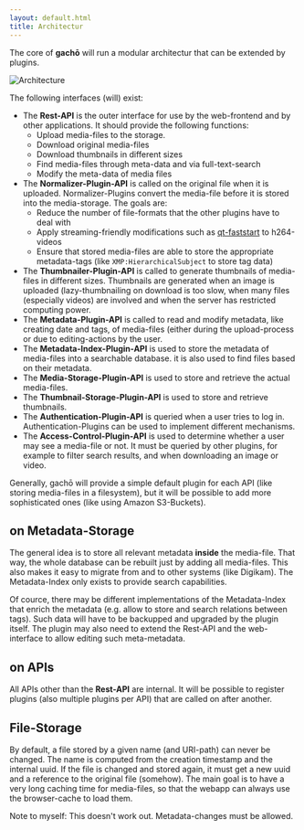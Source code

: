 ```yaml
---
layout: default.html
title: Architectur
---
```


The core of **gachō** will run a modular architectur that can be extended by plugins.
 
![Architecture](architecture.svg) 
 
 
The following interfaces (will) exist:

* The **Rest-API** is the outer interface for use by the web-frontend and by other applications.
It should provide the following functions:
    * Upload media-files to the storage.
    * Download original media-files
    * Download thumbnails in different sizes
    * Find media-files through meta-data and via full-text-search
    * Modify the meta-data of media files
* The **Normalizer-Plugin-API** is called on the original file when it is uploaded. Normalizer-Plugins
convert the media-file before it is stored into the media-storage. The goals are:
    * Reduce the number of file-formats that the other plugins have to deal with
    * Apply streaming-friendly modifications such as [qt-faststart](http://multimedia.cx/eggs/improving-qt-faststart/)
    to h264-videos
    * Ensure that stored media-files are able to store the appropriate metadata-tags (like `XMP:HierarchicalSubject` 
    to store tag data)
* The **Thumbnailer-Plugin-API** is called to generate thumbnails of media-files in different sizes. Thumbnails
are generated when an image is uploaded (lazy-thumbnailing on download is too slow, when many files 
(especially videos) are involved and when the server has restricted computing power.
* The **Metadata-Plugin-API** is called to read and modify metadata, like creating date and tags, of media-files (either during the
upload-process or due to editing-actions by the user.
* The **Metadata-Index-Plugin-API** is used to store the metadata of media-files into a searchable database.
it is also used to find files based on their metadata.
* The **Media-Storage-Plugin-API** is used to store and retrieve the actual media-files. 
* The **Thumbnail-Storage-Plugin-API** is used to store and retrieve thumbnails.
* The **Authentication-Plugin-API** is queried when a user tries to log in. Authentication-Plugins can be used to implement 
different mechanisms.
* The **Access-Control-Plugin-API** is used to determine whether a user may see a media-file or not. It must be queried by 
other plugins, for example to filter search results, and when downloading an image or video.

Generally, gachō will provide a simple default plugin for each API (like storing media-files in a filesystem), 
but it will be possible to add more sophisticated ones (like using Amazon S3-Buckets).

## on Metadata-Storage

The general idea is to store all relevant metadata **inside** the media-file. That way, the whole database
can be rebuilt just by adding all media-files. This also makes it easy to migrate from and to other 
systems (like Digikam). The Metadata-Index only exists to provide search capabilities.

Of cource, there may be different implementations of the Metadata-Index that enrich the metadata (e.g. allow 
to store and search relations between tags). Such data will have to be backupped and upgraded by the plugin
itself. The plugin may also need to extend the Rest-API and the web-interface to allow editing such meta-metadata.

## on APIs

All APIs other than the **Rest-API** are internal. It will be possible to register plugins (also multiple plugins
per API) that are called on after another.


## File-Storage

By default, a file stored by a given name (and URI-path) can never be changed. The name is computed from the creation timestamp
and the internal uuid. If the file is changed and stored again, it must get a new uuid and a reference to the 
original file (somehow).
The main goal is to have a very long caching time for media-files, so that the webapp can always use the 
browser-cache to load them.

Note to myself: This doesn't work out. Metadata-changes must be allowed.


